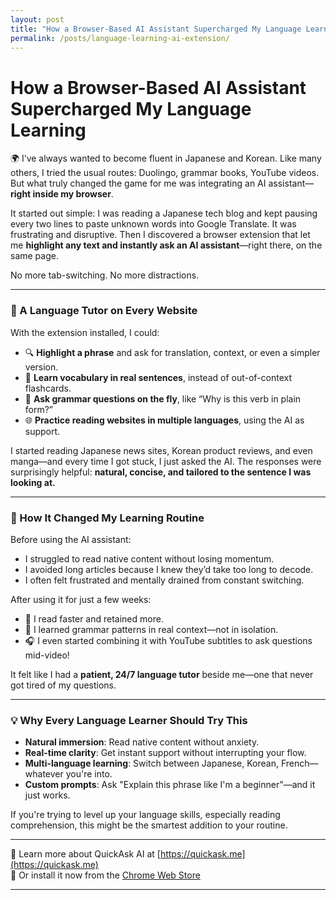 ```yaml
---
layout: post
title: "How a Browser-Based AI Assistant Supercharged My Language Learning"
permalink: /posts/language-learning-ai-extension/
---
```

# How a Browser-Based AI Assistant Supercharged My Language Learning

🌍 I’ve always wanted to become fluent in Japanese and Korean. Like many others, I tried the usual routes: Duolingo, grammar books, YouTube videos. But what truly changed the game for me was integrating an AI assistant—**right inside my browser**.

It started out simple: I was reading a Japanese tech blog and kept pausing every two lines to paste unknown words into Google Translate. It was frustrating and disruptive. Then I discovered a browser extension that let me **highlight any text and instantly ask an AI assistant**—right there, on the same page.

No more tab-switching. No more distractions.

---

### 🧠 A Language Tutor on Every Website

With the extension installed, I could:

- 🔍 **Highlight a phrase** and ask for translation, context, or even a simpler version.
- 📘 **Learn vocabulary in real sentences**, instead of out-of-context flashcards.
- 📝 **Ask grammar questions on the fly**, like “Why is this verb in plain form?”
- 🌐 **Practice reading websites in multiple languages**, using the AI as support.

I started reading Japanese news sites, Korean product reviews, and even manga—and every time I got stuck, I just asked the AI. The responses were surprisingly helpful: **natural, concise, and tailored to the sentence I was looking at.**

---

### 🎯 How It Changed My Learning Routine

Before using the AI assistant:

- I struggled to read native content without losing momentum.
- I avoided long articles because I knew they’d take too long to decode.
- I often felt frustrated and mentally drained from constant switching.

After using it for just a few weeks:

- 🚀 I read faster and retained more.
- 🧩 I learned grammar patterns in real context—not in isolation.
- 🎧 I even started combining it with YouTube subtitles to ask questions mid-video!

It felt like I had a **patient, 24/7 language tutor** beside me—one that never got tired of my questions.

---

### 💡 Why Every Language Learner Should Try This

- **Natural immersion**: Read native content without anxiety.
- **Real-time clarity**: Get instant support without interrupting your flow.
- **Multi-language learning**: Switch between Japanese, Korean, French—whatever you're into.
- **Custom prompts**: Ask "Explain this phrase like I'm a beginner"—and it just works.

If you're trying to level up your language skills, especially reading comprehension, this might be the smartest addition to your routine.

---

🔗 Learn more about QuickAsk AI at [https://quickask.me](https://quickask.me)  
🧩 Or install it now from the [Chrome Web Store](https://chromewebstore.google.com/detail/quickask-ai-d%E1%BB%8Bch-ho%E1%BA%B7c-h%E1%BB%8Fi/jnejgogaflifpdgecjfhpgdiabbeipag)

---
